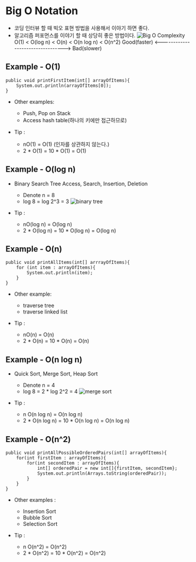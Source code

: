# Big O Notation
- 코딩 인터뷰 할 때 빅오 표현 방법을 사용해서 이야기 하면 좋다.
- 알고리즘 퍼포먼스를 이야기 할 때 상당히 좋은 방법이다. 
![Big O Complexity](https://cdn-images-1.medium.com/max/2000/1*HwLR-DKk0lYNEMpkH475kg.png)
         O(1) < O(log n) < O(n) < O(n log n) < O(n^2)
Good(faster) <---------------------------------> Bad(slower)

## Example - O(1)
```
public void printFirstItem(int[] arrayOfItems){
    System.out.println(arrayOfItems[0]);
}
```
- Other examples:
    * Push, Pop on Stack
    * Access hash table(하나의 키에만 접근하므로)

- Tip :
    * nO(1) = O(1) (인자를 상관하지 않는다.)
    * 2 * O(1) = 10 * O(1) = O(1) 

## Example - O(log n)
- Binary Search Tree Access, Search, Insertion, Deletion
    * Denote n = 8
    * log 8 = log 2^3 = 3
![binary tree](https://www.geeksforgeeks.org/wp-content/uploads/dist.png)

- Tip :
    * nO(log n) = O(log n)
    * 2 * O(log n) = 10 * O(log n) = O(log n)

## Example - O(n)
```
public void printAllItems(int[] arrrayOfItems){
    for (int item : arrayOfItems){
        System.out.println(item);
    }
}
```
- Other example:
    * traverse tree
    * traverse linked list

- Tip :
    * nO(n) = O(n)
    * 2 * O(n) = 10 * O(n) = O(n)

## Example - O(n log n)
- Quick Sort, Merge Sort, Heap Sort
    * Denote n = 4
    * log 8 = 2 * log 2^2 = 4
![merge sort](https://www.mcs.anl.gov/~itf/dbpp/text/img1152.gif)

- Tip :
    * n O(n log n) = O(n log n)
    * 2 * O(n log n) = 10 * O(n log n) = O(n log n)

## Example - O(n^2)
```
public void printAllPossibleOrderedPairs(int[] arrayOfItems){
    for(int firstItem : arrayOfItems){
        for(int secondItem : arrayOfItems){
            int[] orderedPair = new int[]{firstItem, secondItem};
            System.out.println(Arrays.toString(orderedPair));
        }
    }
}
```

- Other examples :
    * Insertion Sort
    * Bubble Sort
    * Selection Sort

- Tip :
    * n O(n^2) = O(n^2)
    * 2 * O(n^2) = 10 * O(n^2) = O(n^2)